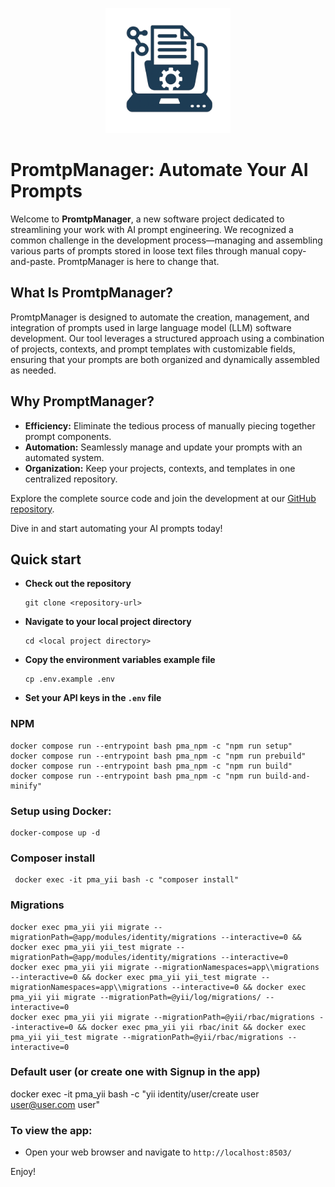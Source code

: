<p style="text-align: center;">
  <img src="https://github.com/efhsg/promptmanager/blob/main/yii/web/images/prompt-manager-logo.png" alt="MoneyMonkey logo" width="200">
</p>


# PromtpManager: Automate Your AI Prompts

Welcome to **PromtpManager**, a new software project dedicated to streamlining your work with AI prompt engineering. We recognized a common challenge in the development process—managing and assembling various parts of prompts stored in loose text files through manual copy-and-paste. PromtpManager is here to change that.

## What Is PromtpManager?

PromtpManager is designed to automate the creation, management, and integration of prompts used in large language model (LLM) software development. Our tool leverages a structured approach using a combination of projects, contexts, and prompt templates with customizable fields, ensuring that your prompts are both organized and dynamically assembled as needed.

## Why PromptManager?

- **Efficiency:** Eliminate the tedious process of manually piecing together prompt components.
- **Automation:** Seamlessly manage and update your prompts with an automated system.
- **Organization:** Keep your projects, contexts, and templates in one centralized repository.

Explore the complete source code and join the development at our [GitHub repository](https://github.com/efhsg/promptmanager).

Dive in and start automating your AI prompts today!

## Quick start

- **Check out the repository**
  ```
  git clone <repository-url>
  ```
- **Navigate to your local project directory**
  ```
  cd <local project directory>
  ```  
- **Copy the environment variables example file**
  ```
  cp .env.example .env
  ```
- **Set your API keys in the `.env` file**

### NPM
  ```
  docker compose run --entrypoint bash pma_npm -c "npm run setup"
  docker compose run --entrypoint bash pma_npm -c "npm run prebuild"
  docker compose run --entrypoint bash pma_npm -c "npm run build"
  docker compose run --entrypoint bash pma_npm -c "npm run build-and-minify"  
  ```

### Setup using Docker:
  ```
  docker-compose up -d
  ```

### Composer install
  ```
   docker exec -it pma_yii bash -c "composer install"
  ```
### Migrations
  ```
  docker exec pma_yii yii migrate --migrationPath=@app/modules/identity/migrations --interactive=0 && docker exec pma_yii yii_test migrate --migrationPath=@app/modules/identity/migrations --interactive=0
  docker exec pma_yii yii migrate --migrationNamespaces=app\\migrations --interactive=0 && docker exec pma_yii yii_test migrate --migrationNamespaces=app\\migrations --interactive=0 && docker exec pma_yii yii migrate --migrationPath=@yii/log/migrations/ --interactive=0
  docker exec pma_yii yii migrate --migrationPath=@yii/rbac/migrations --interactive=0 && docker exec pma_yii yii rbac/init && docker exec pma_yii yii_test migrate --migrationPath=@yii/rbac/migrations --interactive=0
  ```

### Default user (or create one with Signup in the app)

docker exec -it pma_yii bash -c "yii identity/user/create user user@user.com user"

### To view the app:
- Open your web browser and navigate to `http://localhost:8503/`

Enjoy!